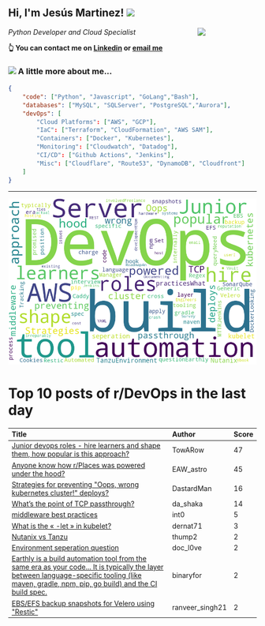 <!--
**jmartinezl/jmartinezl** is a ✨ _special_ ✨ repository because its `README.md` (this file) appears on your GitHub profile.

Here are some ideas to get you started:

- 🔭 I’m currently working on ...
- 🌱 I’m currently learning ...
- 👯 I’m looking to collaborate on ...
- 🤔 I’m looking for help with ...
- 💬 Ask me about ...
- 📫 How to reach me: ...
- 😄 Pronouns: ...
- ⚡ Fun fact: ...
-->

<h2>Hi, I'm Jesús Martinez! <img src="https://media.giphy.com/media/WUlplcMpOCEmTGBtBW/giphy.gif" width="30"> </h2>
<img align='right' src="https://media.giphy.com/media/NytMLKyiaIh6VH9SPm/giphy.gif" width="120">
<p><em>Python Developer and Cloud Specialist
</em></p>

**👆 You can contact me on [Linkedin](https://www.linkedin.com/in/jes%C3%BAs-martinez-2b7b10104/) or [email me](mailto:jesus.mtz.lorenzo@gmail.com)**

### <img src="https://media.giphy.com/media/VgCDAzcKvsR6OM0uWg/giphy.gif" width="50"> A little more about me...  

```json
{
    "code": ["Python", "Javascript", "GoLang","Bash"],
    "databases": ["MySQL", "SQLServer", "PostgreSQL","Aurora"],
    "devOps": [
        "Cloud Platforms": ["AWS", "GCP"],
        "IaC": ["Terraform", "CloudFormation", "AWS SAM"],
        "Containers": ["Docker", "Kubernetes"],
        "Monitoring": ["Cloudwatch", "Datadog"],
        "CI/CD": ["Github Actions", "Jenkins"],
        "Misc": ["Cloudflare", "Route53", "DynamoDB", "Cloudfront"]
    ]
}
```
---

![Wordcloud](./cloud.png)

# Top 10 posts of r/DevOps in the last day

| Title | Author | Score |
|:---|:---|:---|
| [Junior devops roles - hire learners and shape them, how popular is this approach?](https://www.reddit.com/r/devops/comments/twxiv4/junior_devops_roles_hire_learners_and_shape_them/) | TowARow | 47 |
| [Anyone know how r/Places was powered under the hood?](https://www.reddit.com/r/devops/comments/txd2xh/anyone_know_how_rplaces_was_powered_under_the_hood/) | EAW_astro | 45 |
| [Strategies for preventing "Oops, wrong kubernetes cluster!" deploys?](https://www.reddit.com/r/devops/comments/tww98n/strategies_for_preventing_oops_wrong_kubernetes/) | DastardMan | 16 |
| [What’s the point of TCP passthrough?](https://www.reddit.com/r/devops/comments/tx3q9u/whats_the_point_of_tcp_passthrough/) | da_shaka | 14 |
| [middleware best practices](https://www.reddit.com/r/devops/comments/twwddj/middleware_best_practices/) | int0 | 5 |
| [What is the « -let » in kubelet?](https://www.reddit.com/r/devops/comments/txhh6w/what_is_the_let_in_kubelet/) | dernat71 | 3 |
| [Nutanix vs Tanzu](https://www.reddit.com/r/devops/comments/tx08vz/nutanix_vs_tanzu/) | thump2 | 2 |
| [Environment seperation question](https://www.reddit.com/r/devops/comments/twtsan/environment_seperation_question/) | doc_l0ve | 2 |
| [Earthly is a build automation tool from the same era as your code... It is typically the layer between language-specific tooling (like maven, gradle, npm, pip, go build) and the CI build spec.](https://www.reddit.com/r/devops/comments/txa70z/earthly_is_a_build_automation_tool_from_the_same/) | binaryfor | 2 |
| [EBS/EFS backup snapshots for Velero using "Restic"](https://www.reddit.com/r/devops/comments/txfkjw/ebsefs_backup_snapshots_for_velero_using_restic/) | ranveer_singh21 | 2 |
